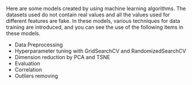 Here are some models created by using machine learning algorithms. The datasets used do not contain real values and all the values used for different features are fake. In these models, various techniques for data training are introduced, and you can see the use of the following items in these models.
- Data Preprocessing
- Hyperparameter tuning with GridSearchCV and RandomizedSearchCV
- Dimension reduction by PCA and TSNE
- Evaluation
- Correlation
- Outliers removing
